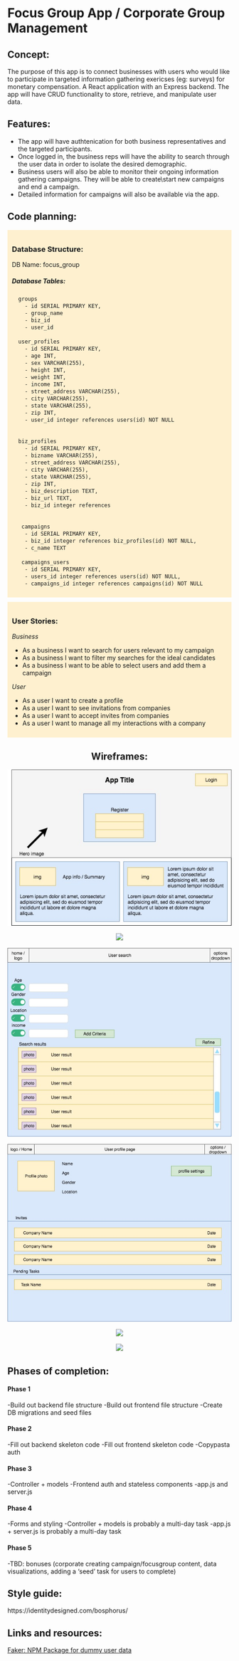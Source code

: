 # Focus Group App / Corporate Group Management

<main>

<article>

## Concept:

The purpose of this app is to connect businesses with users who would like to participate in targeted information gathering exericses (eg: surveys) for monetary compensation. A React application with an Express backend. The app will have CRUD functionality to store, retrieve, and manipulate user data.

## Features:

*   The app will have authtenication for both business representatives and the targeted participants.
*   Once logged in, the business reps will have the ability to search through the user data in order to isolate the desired demographic.
*   Business users will also be able to monitor their ongoing information gathering campaigns. They will be able to create\start new campaigns and end a campaign.
*   Detailed information for campaigns will also be available via the app.

</article>

<article>

## Code planning:

<div style="background-color: #fef0cf;padding:10px;margin-bottom: 10px;">

### Database Structure:
DB Name: focus_group

##### Database Tables:
      groups
        - id SERIAL PRIMARY KEY,
        - group_name
        - biz_id
        - user_id
        
      user_profiles
        - id SERIAL PRIMARY KEY,
        - age INT,
        - sex VARCHAR(255),
        - height INT,
        - weight INT,
        - income INT,
        - street_address VARCHAR(255),
        - city VARCHAR(255),
        - state VARCHAR(255),
        - zip INT,
        - user_id integer references users(id) NOT NULL
      
      
      biz_profiles
        - id SERIAL PRIMARY KEY,
        - bizname VARCHAR(255),
        - street_address VARCHAR(255),
        - city VARCHAR(255),
        - state VARCHAR(255),
        - zip INT,
        - biz_description TEXT,
        - biz_url TEXT,
        - biz_id integer references 
        
       
       campaigns
        - id SERIAL PRIMARY KEY,
        - biz_id integer references biz_profiles(id) NOT NULL,
        - c_name TEXT
        
       campaigns_users
        - id SERIAL PRIMARY KEY,
        - users_id integer references users(id) NOT NULL,
        - campaigns_id integer references campaigns(id) NOT NULL
       
</div>

<div style="background-color: #fef0cf;padding:10px;margin-bottom: 10px;">

### User Stories:

_Business_

*   As a business I want to search for users relevant to my campaign
*   As a business I want to filter my searches for the ideal candidates
*   As a business I want to be able to select users and add them a campaign

_User_

*   As a user I want to create a profile
*   As a user I want to see invitations from companies
*   As a user I want to accept invites from companies
*   As a user I want to manage all my interactions with a company

</div>

</article>

<article style="text-align: center">

## Wireframes: 

![](https://raw.githubusercontent.com/dylonion/Movies-app/master/focusgroup-mainpage-login-consolidated.jpg)

![](https://raw.githubusercontent.com/dylonion/Movies-app/master/focusgroups-userpage.jpg)

![](https://raw.githubusercontent.com/dylonion/Movies-app/master/focusgroups-searchpage.jpg)

![](https://github.com/dylonion/Movies-app/blob/master/new-userpage-surveys.jpg)

![](https://raw.githubusercontent.com/dylonion/Movies-app/master/focusgroups-viewsurveypage.jpg)

![](https://raw.githubusercontent.com/dylonion/Movies-app/master/corporate-page.jpg)

</article>

<article>

## Phases of completion:

#### Phase 1 
  -Build out backend file structure
  -Build out frontend file structure
  -Create DB migrations and seed files
#### Phase 2
  -Fill out backend skeleton code 
  -Fill out frontend skeleton code
  -Copypasta auth
#### Phase 3
  -Controller + models
  -Frontend auth and stateless components
  -app.js and server.js
 #### Phase 4
  -Forms and styling
  -Controller + models is probably a multi-day task
  -app.js + server.js is probably a multi-day task
#### Phase 5
  -TBD: bonuses (corporate creating campaign/focusgroup content, data visualizations, adding a ‘seed’ task for users to complete)
</article>

<article>

## Style guide:

</article>
https://identitydesigned.com/bosphorus/

<article>

## Links and resources:

[Faker: NPM Package for dummy user data](https://www.npmjs.com/package/faker)

</article>

</main>
